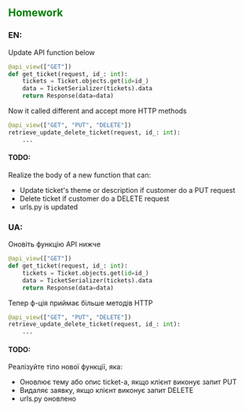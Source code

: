 ## <span style="color:green">Homework</span>

### EN:

Update API function below
```python
@api_view(["GET"])
def get_ticket(request, id_: int):
    tickets = Ticket.objects.get(id=id_)
    data = TicketSerializer(tickets).data
    return Response(data=data)
```

Now it called different and accept more HTTP methods
```python
@api_view(["GET", "PUT", "DELETE"])
retrieve_update_delete_ticket(request, id_: int):
    ...
```

#### TODO:
Realize the body of a new function that can:
- Update ticket's theme or description if customer do a PUT request
- Delete ticket if customer do a DELETE request
- urls.py is updated


### UA:

Оновіть функцію API нижче
```python
@api_view(["GET"])
def get_ticket(request, id_: int):
    tickets = Ticket.objects.get(id=id_)
    data = TicketSerializer(tickets).data
    return Response(data=data)
```

Тепер ф-ція приймає більше методів HTTP
```python
@api_view(["GET", "PUT", "DELETE"])
retrieve_update_delete_ticket(request, id_: int):
    ...
```

#### TODO:
Реалізуйте тіло нової функції, яка:
- Оновлює тему або опис ticket-a, якщо клієнт виконує запит PUT
- Видаляє заявку, якщо клієнт виконує запит DELETE
- urls.py оновлено


